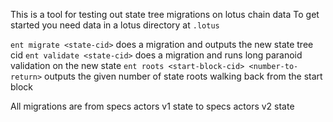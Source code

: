 This is a tool for testing out state tree migrations on lotus chain data
To get started you need data in a lotus directory at `.lotus`

`ent migrate <state-cid>` does a migration and outputs the new state tree cid
`ent validate <state-cid>` does a migration and runs long paranoid validation on the new state
`ent roots <start-block-cid> <number-to-return>` outputs the given number of state roots walking back from the start block

All migrations are from specs actors v1 state to specs actors v2 state